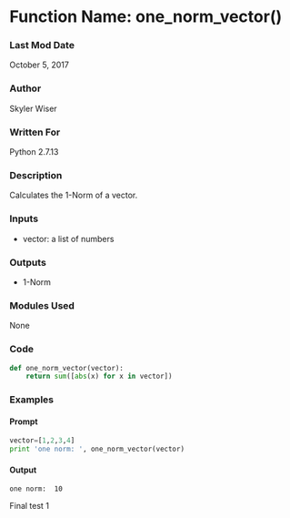 # Function Name: one_norm_vector()

### Last Mod Date

October 5, 2017

### Author

Skyler Wiser

### Written For

Python 2.7.13

### Description

Calculates the 1-Norm of a vector.

### Inputs

* vector: a list of numbers

### Outputs

* 1-Norm

### Modules Used

None

### Code

```python
def one_norm_vector(vector):
    return sum([abs(x) for x in vector])
```

### Examples
#### Prompt

```python
vector=[1,2,3,4]
print 'one norm: ', one_norm_vector(vector)
```

#### Output

```
one norm:  10
```
Final test 1
